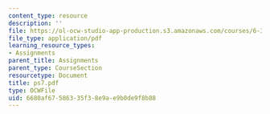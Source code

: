 ```yaml
---
content_type: resource
description: ''
file: https://ol-ocw-studio-app-production.s3.amazonaws.com/courses/6-336j-introduction-to-numerical-simulation-sma-5211-fall-2003/6680af67586335f38e9ae9b0de9f8b88_ps7.pdf
file_type: application/pdf
learning_resource_types:
- Assignments
parent_title: Assignments
parent_type: CourseSection
resourcetype: Document
title: ps7.pdf
type: OCWFile
uid: 6680af67-5863-35f3-8e9a-e9b0de9f8b88
---
```

